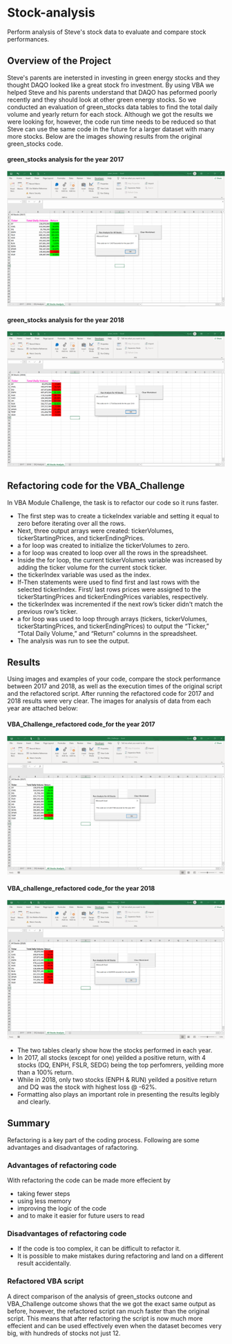 # Stock-analysis
Perform analysis of Steve's stock data to evaluate and compare stock performances.

## Overview of the Project
Steve's parents are inetersted in investing in green energy stocks and they thought DAQO looked like a great stock fro investment. By using VBA we helped Steve and his parents understand that DAQO has peformed poorly recently and they should look at other green energy stocks. So we conducted an evaluation of green_stocks data tables to find the total daily volume and yearly return for each stock. Although we got the results we were looking for, however, the code run time needs to be reduced so that Steve can use the same code in the future for a larger dataset with many more stocks. Below are the images showing results from the original green_stocks code. 

#### green_stocks analysis for the year 2017
![green_stocks_2017](green_stocks_2017.png)


#### green_stocks analysis for the year 2018
![green_stocks_2018](green_stocks_2018.png)

## Refactoring code for the VBA_Challenge
In VBA Module Challenge, the task is to refactor our code so it runs faster. 
* The first step was to create a tickeIndex variable and setting it equal to zero before iterating over all the rows. 
* Next, three output arrays were created: tickerVolumes, tickerStartingPrices, and tickerEndingPrices.
* a for loop was created to initialize the tickerVolumes to zero.
* a for loop was created to loop over all the rows in the spreadsheet.
* Inside the for loop, the current tickerVolumes variable was increased by adding the ticker volume for the current stock ticker.
* the tickerIndex variable was used as the index.
* If-Then statements were used to find first and last rows with the selected tickerIndex. First/ last rows prices were assigned to the tickerStartingPrices and tickerEndingPrices variables, respectively.
* the tickerIndex was incremented if the next row’s ticker didn't match the previous row’s ticker.
* a for loop was used to loop through arrays (tickers, tickerVolumes, tickerStartingPrices, and tickerEndingPrices) to output the “Ticker,” “Total Daily Volume,” and “Return” columns in the spreadsheet.
* The analysis was run to see the output.

## Results
Using images and examples of your code, compare the stock performance between 2017 and 2018, as well as the execution times of the original script and the refactored script.
After running the refactored code for 2017 and 2018 results were very clear. The images for analysis of data from each year are attached below:
#### VBA_Challenge_refactored code_for the year 2017
![VBA_Challenge_2017](VBA_Challenge_2017.png)

#### VBA_challenge_refactored code_for the year 2018
![VBA_Challenge](VBA_Challenge_2018.png)

* The two tables clearly show how the stocks performed in each year. 
* In 2017, all stocks (except for one) yeilded a positive return, with 4 stocks (DQ, ENPH, FSLR, SEDG) being the top perfomrers, yeilding more than a 100% return. 
* While in 2018, only two stocks (ENPH & RUN) yeilded a positive return and DQ was the stock with highest loss @ -62%.
* Formatting also plays an important role in presenting the results legibly and clearly.

## Summary
Refactoring is a key part of the coding process. Following are some advantages and disadvantages of rafactoring.
### Advantages of refactoring code
With refactoring the code can be made more effecient by
* taking fewer steps
* using less memory
* improving the logic of the code
* and to make it easier for future users to read
### Disadvantages of refactoring code
* If the code is too complex, it can be difficult to refactor it.
* It is possible to make mistakes during refactoring and land on a different result accidentally.

### Refactored VBA script
A direct comparison of the analysis of green_stocks outcone and VBA_Challenge outcome shows that the we got the exact same output as before, however, the refactored script ran much faster than the original script. This means that after refactoring the script is now much more effecient and can be used effectively even when the dataset becomes very big, with hundreds of stocks not just 12.
